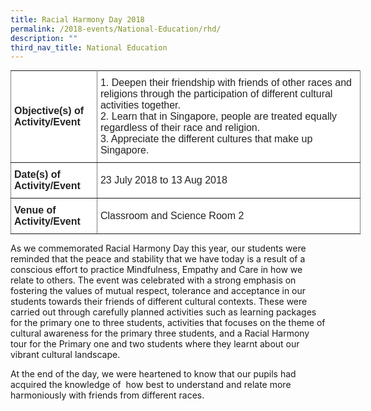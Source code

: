 ```yaml
---
title: Racial Harmony Day 2018
permalink: /2018-events/National-Education/rhd/
description: ""
third_nav_title: National Education
---
```

<style type="text/css">
.tg  {border-collapse:collapse;border-spacing:0;margin:0px auto;}
.tg td{border-color:black;border-style:solid;border-width:1px;font-family:Arial, sans-serif;font-size:14px;
  overflow:hidden;padding:10px 5px;word-break:normal;}
.tg th{border-color:black;border-style:solid;border-width:1px;font-family:Arial, sans-serif;font-size:14px;
  font-weight:normal;overflow:hidden;padding:10px 5px;word-break:normal;}
.tg .tg-kdpx{background-color:#FFF;border-color:inherit;color:#222;font-size:16px;text-align:left;vertical-align:middle}
.tg .tg-x4x2{background-color:#FFF;border-color:inherit;color:#222;font-size:16px;font-weight:bold;text-align:left;
  vertical-align:middle}
</style>
<table class="tg" style="undefined;table-layout: fixed; width: 560px">
<colgroup>
<col style="width: 138px">
<col style="width: 422px">
</colgroup>
<tbody>
  <tr>
    <td class="tg-x4x2">Objective(s) of Activity/Event</td>
    <td class="tg-kdpx">1.      Deepen their friendship with friends of other races and religions through the participation of different cultural activities together.<br>2.      Learn that in Singapore, people are treated equally regardless of their race and religion.<br>3.      Appreciate the different cultures that make up Singapore.</td>
  </tr>
  <tr>
    <td class="tg-x4x2">Date(s) of Activity/Event</td>
    <td class="tg-kdpx">23 July 2018 to 13 Aug 2018</td>
  </tr>
  <tr>
    <td class="tg-x4x2">Venue of Activity/Event</td>
    <td class="tg-kdpx">Classroom and Science Room 2</td>
  </tr>
</tbody>
</table>

As we commemorated Racial Harmony Day this year, our students were reminded that the peace and stability that we have today is a result of a conscious effort to practice Mindfulness, Empathy and Care in how we relate to others. The event was celebrated with a strong emphasis on fostering the values of mutual respect, tolerance and acceptance in our students towards their friends of different cultural contexts. These were carried out through carefully planned activities such as learning packages for the primary one to three students, activities that focuses on the theme of cultural awareness for the primary three students, and a Racial Harmony tour for the Primary one and two students where they learnt about our vibrant cultural landscape. 

  

At the end of the day, we were heartened to know that our pupils had acquired the knowledge of  how best to understand and relate more harmoniously with friends from different races.